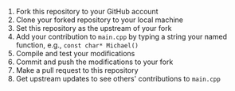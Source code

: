 1. Fork this repository to your GitHub account
2. Clone your forked repository to your local machine
3. Set this repository as the upstream of your fork
4. Add your contribution to `main.cpp` by typing a string your named function, e.g., `const char* Michael()`
5. Compile and test your modifications
6. Commit and push the modifications to your fork
7. Make a pull request to this repository
8. Get upstream updates to see others' contributions to `main.cpp`

